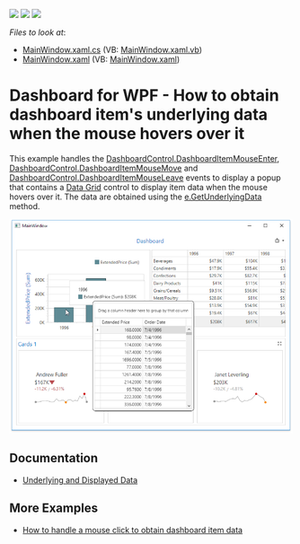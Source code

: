 <!-- default badges list -->
![](https://img.shields.io/endpoint?url=https://codecentral.devexpress.com/api/v1/VersionRange/142892281/21.1.5%2B)
[![](https://img.shields.io/badge/Open_in_DevExpress_Support_Center-FF7200?style=flat-square&logo=DevExpress&logoColor=white)](https://supportcenter.devexpress.com/ticket/details/T830552)
[![](https://img.shields.io/badge/📖_How_to_use_DevExpress_Examples-e9f6fc?style=flat-square)](https://docs.devexpress.com/GeneralInformation/403183)
<!-- default badges end -->
<!-- default file list -->
*Files to look at*:

* [MainWindow.xaml.cs](./CS/Dashboard_UnderlyingDataWPF/MainWindow.xaml.cs) (VB: [MainWindow.xaml.vb](./VB/Dashboard_UnderlyingDataWPF/MainWindow.xaml.vb))
* [MainWindow.xaml](./CS/Dashboard_UnderlyingDataWPF/MainWindow.xaml) (VB: [MainWindow.xaml](./VB/Dashboard_UnderlyingDataWPF/MainWindow.xaml))
<!-- default file list end -->

# Dashboard for WPF - How to obtain dashboard item's underlying data when the mouse hovers over it

This example handles the [DashboardControl.DashboardItemMouseEnter](https://docs.devexpress.com/Dashboard/DevExpress.DashboardWpf.DashboardControl.DashboardItemMouseEnter), [DashboardControl.DashboardItemMouseMove](https://docs.devexpress.com/Dashboard/DevExpress.DashboardWpf.DashboardControl.DashboardItemMouseMove) and [DashboardControl.DashboardItemMouseLeave](https://docs.devexpress.com/Dashboard/DevExpress.DashboardWpf.DashboardControl.DashboardItemMouseLeave) events to display a popup that contains a [Data Grid](https://docs.devexpress.com/WPF/6084/controls-and-libraries/data-grid) control to display item data when the mouse hovers over it. The data are obtained using the [e.GetUnderlyingData](https://docs.devexpress.com/Dashboard/DevExpress.DashboardWpf.DashboardItemMouseActionWpfEventArgs.GetUnderlyingData) method.

![](https://github.com/DevExpress-Examples/wpf-dashboard-how-to-obtain-item-data-on-mouse-hover/blob/18.1.5%2B/images/ItemDataOnMouseHover.png)


## Documentation

- [Underlying and Displayed Data](https://docs.devexpress.com/Dashboard/400159/wpf-viewer/obtain-underlying-and-displayed-data)

## More Examples

- [How to handle a mouse click to obtain dashboard item data](https://github.com/DevExpress-Examples/wpf-dashboard-how-to-obtain-clicked-item-data)

